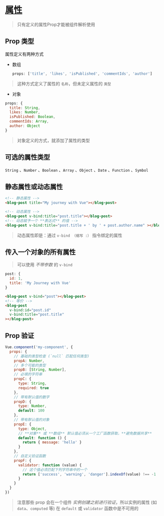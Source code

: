 # [属性](https://cn.vuejs.org/v2/guide/components-props.html)

> 只有定义的属性Prop才能被组件解析使用

## Prop 类型

属性定义有两种方式

- 数组

  ```js
  props: ['title', 'likes', 'isPublished', 'commentIds', 'author']
  ```

> 这种方式定义了属性的 `名称`，但未定义属性的 `类型`

- 对象

```js
props: {
  title: String,
  likes: Number,
  isPublished: Boolean,
  commentIds: Array,
  author: Object
}
```

> 对象定义的方式，就添加了属性的类型

## 可选的属性类型

`String` 、`Number` 、`Boolean` 、`Array` 、`Object` 、`Date` 、`Function` 、`Symbol`

## 静态属性或动态属性

```html
<!-- 静态属性 -->
<blog-post title="My journey with Vue"></blog-post>

<!-- 动态属性 -->
<blog-post v-bind:title="post.title"></blog-post>
<!-- 动态赋予一个 **表达式** 的值 -->
<blog-post v-bind:title="post.title + ' by ' + post.author.name" ></blog-post>
```

> 动态属性即是：通过 `v-bind （缩写 :）` 指令绑定的属性

## 传入一个对象的所有属性

> 可以使用 *不带参数* 的 `v-bind`

```js
post: {
  id: 1,
  title: 'My Journey with Vue'
}
```

```html
<blog-post v-bind="post"></blog-post>
<!-- 等价 -->
<blog-post
  v-bind:id="post.id"
  v-bind:title="post.title"
></blog-post>
```

## Prop 验证

```js
Vue.component('my-component', {
  props: {
    // 基础的类型检查 (`null` 匹配任何类型)
    propA: Number,
    // 多个可能的类型
    propB: [String, Number],
    // 必填的字符串
    propC: {
      type: String,
      required: true
    },
    // 带有默认值的数字
    propD: {
      type: Number,
      default: 100
    },
    // 带有默认值的对象
    propE: {
      type: Object,
      // **对象** 或 **数组** 默认值必须从一个工厂函数获取，**避免数据共享**
      default: function () {
        return { message: 'hello' }
      }
    },
    // 自定义验证函数
    propF: {
      validator: function (value) {
        // 这个值必须匹配下列字符串中的一个
        return ['success', 'warning', 'danger'].indexOf(value) !== -1
      }
    }
  }
})
```

> 注意那些 prop 会在一个组件 *实例创建之前进行验证*，所以实例的属性 (如 `data`、`computed` 等) 在 `default` 或 `validator` 函数中是不可用的